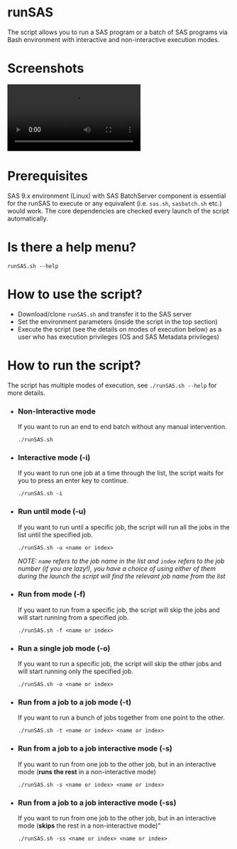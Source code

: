 # runSAS
The script allows you to run a SAS program or a batch of SAS programs via Bash environment with interactive and non-interactive execution modes.

# Screenshots
![runSAS in action](https://i.imgur.com/3XXS8YD.mp4)

# Prerequisites
SAS 9.x environment (Linux) with SAS BatchServer component is essential for the runSAS to execute or any equivalent (i.e. `sas.sh`, `sasbatch.sh` etc.) would work. The core dependencies are checked every launch of the script automatically.

# Is there a help menu?
 `runSAS.sh --help`

# How to use the script?
  * Download/clone `runSAS.sh` and transfer it to the SAS server
  * Set the environment parameters (inside the script in the top section)
  * Execute the script (see the details on modes of execution below) as a user who has execution privileges (OS and SAS Metadata privileges)

# How to run the script? 
The script has multiple modes of execution, see `./runSAS.sh --help` for more details. 

* ### Non-Interactive mode
  If you want to run an end to end batch without any manual intervention.
  
  `./runSAS.sh`
  
* ### Interactive mode (-i)
  If you want to run one job at a time through the list, the script waits for you to press an enter key to continue.
  
  `./runSAS.sh -i`
  
* ### Run until mode (-u)
  If you want to run until a specific job, the script will run all the jobs in the list until the specified job.
  
  `./runSAS.sh -u <name or index>`
  
  *NOTE: `name` refers to the job name in the list and `index` refers to the job number (if you are lazy!), you have a choice of using     either of them during the launch the script will find the relevant job name from the list*

* ### Run from mode (-f)
  If you want to run from a specific job, the script will skip the jobs and will start running from a specified job.
  
  `./runSAS.sh -f <name or index>`
  
* ### Run a single job mode (-o)
  If you want to run a specific job, the script will skip the other jobs and will start running only the specified job.
  
  `./runSAS.sh -o <name or index>`
  
* ### Run from a job to a job mode (-t)
  If you want to run a bunch of jobs together from one point to the other.
  
  `./runSAS.sh -t <name or index> <name or index>` 
  
* ### Run from a job to a job interactive mode (-s)
  If you want to run from one job to the other job, but in an interactive mode (__runs the rest__ in a non-interactive mode)  
  
  `./runSAS.sh -s <name or index> <name or index>` 
  
* ### Run from a job to a job interactive mode (-ss)
  If you want to run from one job to the other job, but in an interactive mode (__skips__ the rest in a non-interactive       mode)" 
  
  `./runSAS.sh -ss <name or index> <name or index>` 
